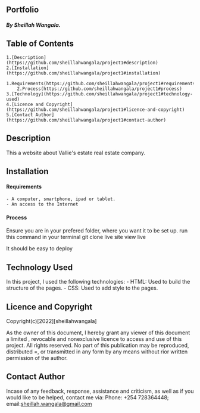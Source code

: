 ## Portfolio
##### By Sheillah Wangala.

## Table of Contents
    1.[Description](https://github.com/sheillahwangala/project1#description)
    2.[Installation](https://github.com/sheillahwangala/project1#installation)
        1.Requirements(https://github.com/sheillahwangala/project1#requirements)
        2.Process(https://github.com/sheillahwangala/project1#process)
    3.[Technology](https://github.com/sheillahwangala/project1#technology-used)
    4.[Licence and Copyright](https://github.com/sheillahwangala/project1#licence-and-copyright)
    5.[Contact Author](https://github.com/sheillahwangala/project1#contact-author)

## Description
This a website about Vallie's estate real estate company.

## Installation 
#### Requirements
    - A computer, smartphone, ipad or tablet.
    - An access to the Internet
#### Process
Ensure you are in your prefered folder, where you want it to be set up. run this command in your terminal git clone live site view live

It should be easy to deploy

## Technology Used
In this project, I used the following technologies:
    - HTML: Used to build the structure of the pages.
    - CSS: Used to add style to the pages.
## Licence and Copyright
Copyright(c)[2022][sheillahwangala]

As the owner of this document, I hereby grant any viewer of this document a limited , revocable and nonexclusive licence to access and use of this project. 
All rights reserved. No part of this publication may be reproduced, distributed =, or transmitted in any form by any means without rior written permission of the author.

## Contact Author
Incase of any feedback, response, assistance and criticism, as well as if you would like to be helped, contact me via: 
Phone: +254 728364448; email:sheillah.wangala@gmail.com